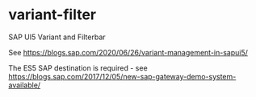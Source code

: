# variant-filter
SAP UI5 Variant and Filterbar

See https://blogs.sap.com/2020/06/26/variant-management-in-sapui5/

The ES5 SAP destination is required - see https://blogs.sap.com/2017/12/05/new-sap-gateway-demo-system-available/